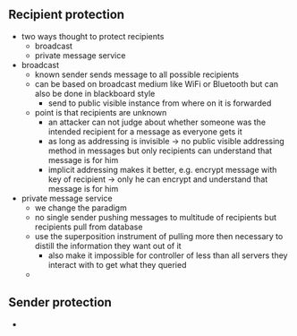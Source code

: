 ## Recipient protection
- two ways thought to protect recipients
	- broadcast
	- private message service
- broadcast
	- known sender sends message to all possible recipients
	- can be based on broadcast medium like WiFi or Bluetooth but can also be done in blackboard style
		- send to public visible instance from where on it is forwarded
	- point is that recipients are unknown
		- an attacker can not judge about whether someone was the intended recipient for a message as everyone gets it
		- as long as addressing is invisible -> no public visible addressing method in messages but only recipients can understand that message is for him
		- implicit addressing makes it better, e.g. encrypt message with key of recipient -> only he can encrypt and understand that message is for him
- private message service
	- we change the paradigm
	- no single sender pushing messages to multitude of recipients but recipients pull from database
	- use the superposition instrument of pulling more then necessary to distill the information they want out of it
		- also make it impossible for controller of less than all servers they interact with to get what they queried
	- 
## Sender protection
- 